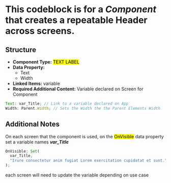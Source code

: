 # This codeblock is for a **_Component_** that creates a repeatable Header across screens.

## Structure

- **Component Type:** <mark>TEXT LABEL</mark>
- **Data Property:**
  - Text
  - Width
- **Linked Items:** variable
- **Required Additional Content:** Variable declared on Screen for Component

```js
Text: var_Title; // Link to a variable declared on App
Width: Parent.Width; // Sets the Width the the Parent Elements Width
```

## Additional Notes

On each screen that the component is used, on the <mark>OnVisible</mark> data property set a variable names **_var_Title_**

```js
OnVisible: Set(
  var_Title,
  "Irure consectetur anim fugiat Lorem exercitation cupidatat et sunt."
);
```

each screen will need to update the variable depending on use case
